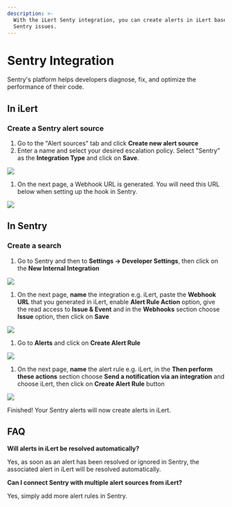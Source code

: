 ```yaml
---
description: >-
  With the iLert Senty integration, you can create alerts in iLert based on
  Sentry issues.
---
```


# Sentry Integration

Sentry's platform helps developers diagnose, fix, and optimize the performance of their code.

## In iLert <a href="#in-ilert" id="in-ilert"></a>

### Create a Sentry alert source <a href="#create-alert-source" id="create-alert-source"></a>

1. Go to the "Alert sources" tab and click **Create new alert source**
2. Enter a name and select your desired escalation policy. Select "Sentry" as the **Integration Type** and click on **Save**.

![](../.gitbook/assets/Screenshot\_25\_02\_21\_\_21\_51.png)

1. On the next page, a Webhook URL is generated. You will need this URL below when setting up the hook in Sentry.

![](../.gitbook/assets/Screenshot\_25\_02\_21\_\_21\_52.png)

## In Sentry <a href="#in-splunk" id="in-splunk"></a>

### Create a search <a href="#create-action-sequences" id="create-action-sequences"></a>

1. Go to Sentry and then to **Settings -> Developer Settings**, then click on the **New Internal Integration**

![](../.gitbook/assets/Screenshot\_25\_02\_21\_\_21\_58.png)

1. On the next page,  **name** the integration e.g. iLert, paste the **Webhook URL** that you generated in iLert, enable **Alert Rule Action** option, give the read access to **Issue & Event** and in the **Webhooks** section choose **Issue** option, then click on **Save**

![](../.gitbook/assets/Screenshot\_25\_02\_21\_\_22\_53.png)

1. Go to **Alerts** and click on **Create Alert Rule**

![](../.gitbook/assets/Screenshot\_25\_02\_21\_\_22\_08.png)

1. On the next page,  **name** the alert rule e.g. iLert, in the **Then perform these actions** section choose **Send a notification via an  integration** and choose iLert, then click on **Create Alert Rule** button

![](../.gitbook/assets/Screenshot\_25\_02\_21\_\_22\_10.png)

Finished! Your Sentry alerts will now create alerts in iLert.

## FAQ <a href="#faq" id="faq"></a>

**Will alerts in iLert be resolved automatically?**

Yes, as soon as an alert has been resolved or ignored in Sentry, the associated alert in iLert will be resolved automatically.

**Can I connect Sentry with multiple alert sources from iLert?**

Yes, simply add more alert rules in Sentry.
